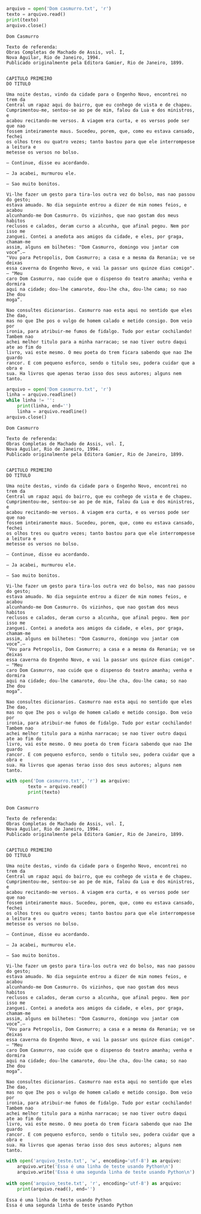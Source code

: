 ```python
arquivo = open('Dom casmurro.txt', 'r')
texto = arquivo.read()
print(texto)
arquivo.close()
```

    Dom Casmurro 
    
    Texto de referenda: 
    Obras Completas de Machado de Assis, vol. I, 
    Nova Aguilar, Rio de Janeiro, 1994. 
    Publicado originalmente pela Editora Gamier, Rio de Janeiro, 1899. 
    
    
    CAPITULO PRIMEIRO 
    DO TITULO 
    
    Uma noite destas, vindo da cidade para o Engenho Novo, encontrei no trem da 
    Central um rapaz aqui do bairro, que eu conhego de vista e de chapeu. 
    Cumprimentou-me, sentou-se ao pe de mim, falou da Lua e dos ministros, e 
    acabou recitando-me versos. A viagem era curta, e os versos pode ser que nao 
    fossem inteiramente maus. Sucedeu, porem, que, como eu estava cansado, fechei 
    os olhos tres ou quatro vezes; tanto bastou para que ele interrompesse a leitura e 
    metesse os versos no bolso. 
    
    — Continue, disse eu acordando. 
    
    — Ja acabei, murmurou ele. 
    
    — Sao muito bonitos. 
    
    Vi-lhe fazer um gesto para tira-los outra vez do bolso, mas nao passou do gesto; 
    estava amuado. No dia seguinte entrou a dizer de mim nomes feios, e acabou 
    alcunhando-me Dom Casmurro. Os vizinhos, que nao gostam dos meus habitos 
    reclusos e calados, deram curso a alcunha, que afinal pegou. Nem por isso me 
    zanguei. Contei a anedota aos amigos da cidade, e eles, por graga, chamam-me 
    assim, alguns em bilhetes: "Dom Casmurro, domingo vou jantar com voce”.— 
    "Vou para Petropolis, Dom Casmurro; a casa e a mesma da Renania; ve se deixas 
    essa caverna do Engenho Novo, e vai la passar uns quinze dias comigo".— "Meu 
    caro Dom Casmurro, nao cuide que o dispenso do teatro amanha; venha e dormira 
    aqui na cidade; dou-lhe camarote, dou-lhe cha, dou-lhe cama; so nao Ihe dou 
    moga”. 
    
    Nao consultes dicionarios. Casmurro nao esta aqui no sentido que eles Ihe dao, 
    mas no que Ihe pos o vulgo de homem calado e metido consigo. Dom veio por 
    ironia, para atribuir-me fumos de fidalgo. Tudo por estar cochilando! Tambem nao 
    achei melhor titulo para a minha narracao; se nao tiver outro daqui ate ao fim do 
    livro, vai este mesmo. O meu poeta do trem ficara sabendo que nao Ihe guardo 
    rancor. E com pequeno esforco, sendo o titulo seu, podera cuidar que a obra e 
    sua. Ha livros que apenas terao isso dos seus autores; alguns nem tanto. 
    
    


```python
arquivo = open('Dom casmurro.txt', 'r')
linha = arquivo.readline()
while linha != '':
    print(linha, end='')
    linha = arquivo.readline()
arquivo.close()
```

    Dom Casmurro 
    
    Texto de referenda: 
    Obras Completas de Machado de Assis, vol. I, 
    Nova Aguilar, Rio de Janeiro, 1994. 
    Publicado originalmente pela Editora Gamier, Rio de Janeiro, 1899. 
    
    
    CAPITULO PRIMEIRO 
    DO TITULO 
    
    Uma noite destas, vindo da cidade para o Engenho Novo, encontrei no trem da 
    Central um rapaz aqui do bairro, que eu conhego de vista e de chapeu. 
    Cumprimentou-me, sentou-se ao pe de mim, falou da Lua e dos ministros, e 
    acabou recitando-me versos. A viagem era curta, e os versos pode ser que nao 
    fossem inteiramente maus. Sucedeu, porem, que, como eu estava cansado, fechei 
    os olhos tres ou quatro vezes; tanto bastou para que ele interrompesse a leitura e 
    metesse os versos no bolso. 
    
    — Continue, disse eu acordando. 
    
    — Ja acabei, murmurou ele. 
    
    — Sao muito bonitos. 
    
    Vi-lhe fazer um gesto para tira-los outra vez do bolso, mas nao passou do gesto; 
    estava amuado. No dia seguinte entrou a dizer de mim nomes feios, e acabou 
    alcunhando-me Dom Casmurro. Os vizinhos, que nao gostam dos meus habitos 
    reclusos e calados, deram curso a alcunha, que afinal pegou. Nem por isso me 
    zanguei. Contei a anedota aos amigos da cidade, e eles, por graga, chamam-me 
    assim, alguns em bilhetes: "Dom Casmurro, domingo vou jantar com voce”.— 
    "Vou para Petropolis, Dom Casmurro; a casa e a mesma da Renania; ve se deixas 
    essa caverna do Engenho Novo, e vai la passar uns quinze dias comigo".— "Meu 
    caro Dom Casmurro, nao cuide que o dispenso do teatro amanha; venha e dormira 
    aqui na cidade; dou-lhe camarote, dou-lhe cha, dou-lhe cama; so nao Ihe dou 
    moga”. 
    
    Nao consultes dicionarios. Casmurro nao esta aqui no sentido que eles Ihe dao, 
    mas no que Ihe pos o vulgo de homem calado e metido consigo. Dom veio por 
    ironia, para atribuir-me fumos de fidalgo. Tudo por estar cochilando! Tambem nao 
    achei melhor titulo para a minha narracao; se nao tiver outro daqui ate ao fim do 
    livro, vai este mesmo. O meu poeta do trem ficara sabendo que nao Ihe guardo 
    rancor. E com pequeno esforco, sendo o titulo seu, podera cuidar que a obra e 
    sua. Ha livros que apenas terao isso dos seus autores; alguns nem tanto. 
    


```python
with open('Dom casmurro.txt', 'r') as arquivo:
        texto = arquivo.read()
        print(texto)



```

    Dom Casmurro 
    
    Texto de referenda: 
    Obras Completas de Machado de Assis, vol. I, 
    Nova Aguilar, Rio de Janeiro, 1994. 
    Publicado originalmente pela Editora Gamier, Rio de Janeiro, 1899. 
    
    
    CAPITULO PRIMEIRO 
    DO TITULO 
    
    Uma noite destas, vindo da cidade para o Engenho Novo, encontrei no trem da 
    Central um rapaz aqui do bairro, que eu conhego de vista e de chapeu. 
    Cumprimentou-me, sentou-se ao pe de mim, falou da Lua e dos ministros, e 
    acabou recitando-me versos. A viagem era curta, e os versos pode ser que nao 
    fossem inteiramente maus. Sucedeu, porem, que, como eu estava cansado, fechei 
    os olhos tres ou quatro vezes; tanto bastou para que ele interrompesse a leitura e 
    metesse os versos no bolso. 
    
    — Continue, disse eu acordando. 
    
    — Ja acabei, murmurou ele. 
    
    — Sao muito bonitos. 
    
    Vi-lhe fazer um gesto para tira-los outra vez do bolso, mas nao passou do gesto; 
    estava amuado. No dia seguinte entrou a dizer de mim nomes feios, e acabou 
    alcunhando-me Dom Casmurro. Os vizinhos, que nao gostam dos meus habitos 
    reclusos e calados, deram curso a alcunha, que afinal pegou. Nem por isso me 
    zanguei. Contei a anedota aos amigos da cidade, e eles, por graga, chamam-me 
    assim, alguns em bilhetes: "Dom Casmurro, domingo vou jantar com voce”.— 
    "Vou para Petropolis, Dom Casmurro; a casa e a mesma da Renania; ve se deixas 
    essa caverna do Engenho Novo, e vai la passar uns quinze dias comigo".— "Meu 
    caro Dom Casmurro, nao cuide que o dispenso do teatro amanha; venha e dormira 
    aqui na cidade; dou-lhe camarote, dou-lhe cha, dou-lhe cama; so nao Ihe dou 
    moga”. 
    
    Nao consultes dicionarios. Casmurro nao esta aqui no sentido que eles Ihe dao, 
    mas no que Ihe pos o vulgo de homem calado e metido consigo. Dom veio por 
    ironia, para atribuir-me fumos de fidalgo. Tudo por estar cochilando! Tambem nao 
    achei melhor titulo para a minha narracao; se nao tiver outro daqui ate ao fim do 
    livro, vai este mesmo. O meu poeta do trem ficara sabendo que nao Ihe guardo 
    rancor. E com pequeno esforco, sendo o titulo seu, podera cuidar que a obra e 
    sua. Ha livros que apenas terao isso dos seus autores; alguns nem tanto. 
    
    


```python
with open('arquivo_teste.txt', 'w', encoding='utf-8') as arquivo:
    arquivo.write('Essa é uma linha de teste usando Python\n')
    arquivo.write('Essa é uma segunda linha de teste usando Python\n')
    
with open('arquivo_teste.txt', 'r', encoding='utf-8') as arquivo:
    print(arquivo.read(), end='')

```

    Essa é uma linha de teste usando Python
    Essa é uma segunda linha de teste usando Python
    


```python

```
